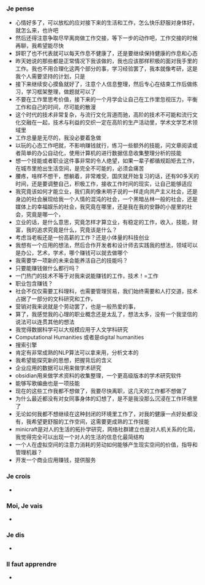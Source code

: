 ### Je pense
- 心情好多了，可以放松的应对接下来的生活和工作，怎么快乐舒服对身体好，就怎么来，也许吧
- 然后还得注意争取尽早离岗做工作交接，等下一步的动作吧，工作交接的时候再聊，我希望能尽快
- 辞职了也不代表就可以每天作息不健康了，还是要继续保持健康的作息和心态
- 昨天她说的那些都是正常情况下我该做的，我也应该那样积极的面对我手里的工作。我也不用合理化这两个部分的事，学习经验罢了，我本就像考研，这是我个人需要坚持的计划，只是
- 接下来继续安心摸鱼就好了，注意个人信息整理，然后专心在结束工作后做练习，学习框架整理，做题就可以了
- 不要在工作里思考价值，接下来的一个月学会让自己在工作里忽视压力，平衡工作和自己的时间，尽可能的散漫
- 这个时代的技术非常复杂，与流行文化背道而驰，高阶的技术不可能和流行文化交融在一起，技术与利益的交织一定在高阶的生产活动里，学术文学艺术领域里
- 工作总量是无尽的，我没必要着急做
- 以玩的心态工作吧就，不影响赚钱就行，练习一些额外的技能，问文章阅读或者简单的办公自动化，使用计算机的进行数据信息收集整理分析的技能
- 想一个技能或者职业这件事非常的令人绝望，如果一辈子都循规蹈矩去工作，在城市里抢出生活空间，是完全不可能的，必须会痛苦
- 腰疼，啥样不想干，想躺着，非常难受，国庆就开始复习的话，还有90多天的时间，还是要调整自己，积极工作，接收工作时间的现实，让自己能够适应
- 我究竟该如何才能立业，我们真的像未明子说的一样走向共产主义社会，还是身边的社会展现给我一个人情的混沌的社会，一个黑暗丛林一般的社会，还是媒体上的幸福娱乐的社会，我究竟在哪里，还是我在我的安静的小屋里的社会，究竟是哪一个，
- 立业的话，是什么意思，究竟怎样才算立业，有稳定的工作，收入，技能，财富，我的追求究竟是什么，究竟该是什么？
- 考虑当老板还是一份高薪的工作？还是小体量的科技创业
- 我想有一个应用的想法，然后合作开发者和设计师去实践我的想法，领域可以是办公，艺术，学术，哪个赚钱可以就去做哪个
- 我需要学一项新的未来会能养活自己的技能吗？
- 只要能赚钱做什么都行吗？
- 一门热门的技术不等于对我来说能赚钱的工作，技术！=工作
- 职业包含赚钱？
- 社会不仅仅需要工科理科，也需要管理贸易，我们始终需要和人打交道，技术占据了一部分的文科研究和工作，
- 营销对我来说就是个劳动罢了，也是一般热爱的事，
- 算了，我感觉我的心理的职业概念还是太乱了，想法太多，没有一个我坚信的说法可以连贯其他的想法
- 我觉得数据科学可以大规模应用于人文学科研究
- Computational Humanities 或者是digital humanities
- 搜索引擎
- 肯定有非常成熟的NLP算法可以拿来用，分析文本的
- 我希望能探究新的思想，把握背后的含义
- 企业应用的数据可以用来做学术研究  
- obsidian用来做学术资料的收集整理，一个更高级版本的学术研究软件
- 能够写歌编曲也是一项技能
- 现在的这些工作我都不想做了，我要尽快离职，这几天的工作都不想做了
- 为什么最近都没有对女同事身体的幻想了，是不是我没那么沉浸在工作环境里了
- 无论如何我都不想继续在这种封闭的环境里工作了，对我的健康一点好处都没有，我希望更舒服的工作空间，这需要更成熟的工作技能
- minicraft是对人的生活的拓扑学研究，网络社群建立也是对人机关系的化简，我觉得完全可以出现一个对人的生活的信息化最简结构
- 一个人在虚拟空间的注意力消耗的劳动如何能够产生现实空间的价值，指导和管理机器？
- 开发一个商业应用赚钱，提供服务





### Je crois
- 


### Moi, Je vais
- 

### Je dis
- 


### Il faut apprendre
- 
